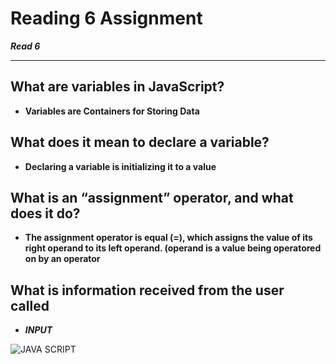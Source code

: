 # Reading 6 Assignment
***Read 6***

---
## What are variables in JavaScript?

* **Variables are Containers for Storing Data**
## What does it mean to declare a variable?

* **Declaring a variable is initializing it to a value**
## What is an “assignment” operator, and what does it do?

* **The assignment operator is equal (=), which assigns the value of its right operand to its left operand. (operand is a value being operatored on by an operator**
## What is information received from the user called

* ***INPUT***

<img src="https://constructs.stampede-design.com/wp-content/uploads/2017/01/javascriptlogo-2.jpg" alt="JAVA SCRIPT"> <!-- HTML img tag -->